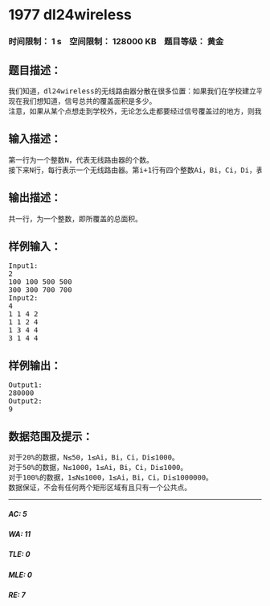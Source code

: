# 1977 dl24wireless   
### 时间限制： 1 s&nbsp;&nbsp;&nbsp;&nbsp;空间限制： 128000 KB&nbsp;&nbsp;&nbsp;&nbsp;题目等级： 黄金  
## 题目描述：  

<pre>
我们知道，dl24wireless的无线路由器分散在很多位置：如果我们在学校建立平面直角坐标系，则每个无线路由器能够覆盖的位置可看做一个矩形。
现在我们想知道，信号总共的覆盖面积是多少。
注意，如果从某个点想走到学校外，无论怎么走都要经过信号覆盖过的地方，则我们认为这个点也被信号覆盖了。
</pre>
  
  
## 输入描述：  

<pre>
第一行为一个整数N，代表无线路由器的个数。
接下来N行，每行表示一个无线路由器。第i+1行有四个整数Ai，Bi，Ci，Di，表示第i个无线路由器所覆盖的面积，是左下角坐标（Ai，Bi），右上角坐标为（Ci，Di）的矩形。
</pre>
  
  
## 输出描述：  

<pre>
共一行，为一个整数，即所覆盖的总面积。
</pre>
  
  
## 样例输入：  

<pre>
Input1:
2
100 100 500 500
300 300 700 700
Input2:
4
1 1 4 2
1 1 2 4
1 3 4 4
3 1 4 4
</pre>
  
  
## 样例输出：  

<pre>
Output1:
280000
Output2:
9
</pre>
  
  
## 数据范围及提示：  

<pre>
对于20%的数据，N≤50，1≤Ai，Bi，Ci，Di≤1000。
对于50%的数据，N≤1000，1≤Ai，Bi，Ci，Di≤1000。
对于100%的数据，1≤N≤1000，1≤Ai，Bi，Ci，Di≤1000000。
数据保证，不会有任何两个矩形区域有且只有一个公共点。
</pre>
  
  
***  

##### AC: 5  
##### WA: 11  
##### TLE: 0  
##### MLE: 0  
##### RE: 7  
